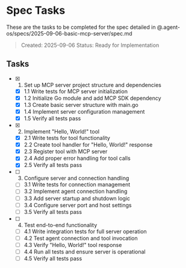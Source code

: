 # Spec Tasks

These are the tasks to be completed for the spec detailed in @.agent-os/specs/2025-09-06-basic-mcp-server/spec.md

> Created: 2025-09-06
> Status: Ready for Implementation

## Tasks

- [x] 1. Set up MCP server project structure and dependencies
   - [x] 1.1 Write tests for MCP server initialization
   - [x] 1.2 Initialize Go module and add MCP SDK dependency
   - [x] 1.3 Create basic server structure with main.go
   - [x] 1.4 Implement server configuration management
   - [x] 1.5 Verify all tests pass

- [x] 2. Implement "Hello, World!" tool
   - [x] 2.1 Write tests for tool functionality
   - [x] 2.2 Create tool handler for "Hello, World!" response
   - [x] 2.3 Register tool with MCP server
   - [x] 2.4 Add proper error handling for tool calls
   - [x] 2.5 Verify all tests pass

- [ ] 3. Configure server and connection handling
  - [ ] 3.1 Write tests for connection management
  - [ ] 3.2 Implement agent connection handling
  - [ ] 3.3 Add server startup and shutdown logic
  - [ ] 3.4 Configure server port and host settings
  - [ ] 3.5 Verify all tests pass

- [ ] 4. Test end-to-end functionality
  - [ ] 4.1 Write integration tests for full server operation
  - [ ] 4.2 Test agent connection and tool invocation
  - [ ] 4.3 Verify "Hello, World!" tool response
  - [ ] 4.4 Run all tests and ensure server is operational
  - [ ] 4.5 Verify all tests pass